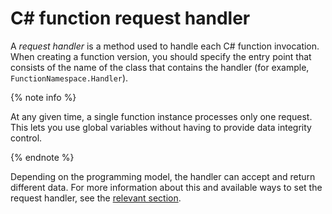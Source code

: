 # C# function request handler

A _request handler_ is a method used to handle each C# function invocation. When creating a function version, you should specify the entry point that consists of the name of the class that contains the handler (for example, `FunctionNamespace.Handler`).

{% note info %}

At any given time, a single function instance processes only one request. This lets you use global variables without having to provide data integrity control.

{% endnote %}

Depending on the programming model, the handler can accept and return different data. For more information about this and available ways to set the request handler, see the [relevant section](model/).